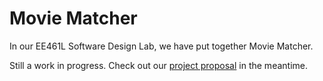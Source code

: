 # Movie Matcher

In our EE461L Software Design Lab, we have put together Movie Matcher.

Still a work in progress. Check out our [project proposal](docs/Proposal.md) in the meantime.
